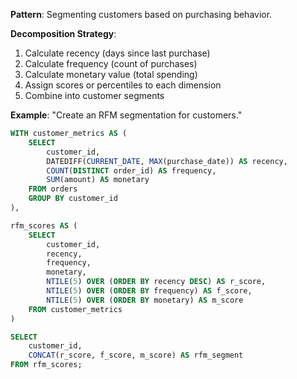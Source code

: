 **Pattern**: Segmenting customers based on purchasing behavior.

**Decomposition Strategy**:

1. Calculate recency (days since last purchase)
2. Calculate frequency (count of purchases)
3. Calculate monetary value (total spending)
4. Assign scores or percentiles to each dimension
5. Combine into customer segments

**Example**: "Create an RFM segmentation for customers."

```SQL
WITH customer_metrics AS (
    SELECT
        customer_id,
        DATEDIFF(CURRENT_DATE, MAX(purchase_date)) AS recency,
        COUNT(DISTINCT order_id) AS frequency,
        SUM(amount) AS monetary
    FROM orders
    GROUP BY customer_id
),

rfm_scores AS (
    SELECT
        customer_id,
        recency,
        frequency,
        monetary,
        NTILE(5) OVER (ORDER BY recency DESC) AS r_score,
        NTILE(5) OVER (ORDER BY frequency) AS f_score,
        NTILE(5) OVER (ORDER BY monetary) AS m_score
    FROM customer_metrics
)

SELECT
    customer_id,
    CONCAT(r_score, f_score, m_score) AS rfm_segment
FROM rfm_scores;
```